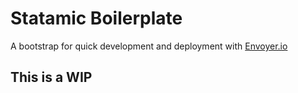# Statamic Boilerplate
A bootstrap for quick development and deployment with [Envoyer.io](https://envoyer.io)

## This is a WIP